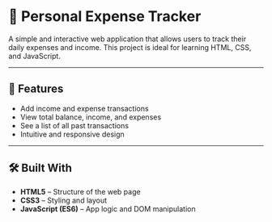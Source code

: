 # 💸 Personal Expense Tracker

A simple and interactive web application that allows users to track their daily expenses and income. This project is ideal for learning HTML, CSS, and JavaScript.

---

## 🚀 Features

- Add income and expense transactions
- View total balance, income, and expenses
- See a list of all past transactions
- Intuitive and responsive design

---

## 🛠️ Built With

- **HTML5** – Structure of the web page
- **CSS3** – Styling and layout
- **JavaScript (ES6)** – App logic and DOM manipulation
